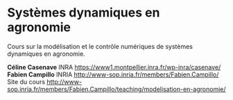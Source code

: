 # Systèmes dynamiques en  agronomie

Cours sur la modélisation et le contrôle numériques de systèmes dynamiques en agronomie.

**Céline Casenave** INRA https://www1.montpellier.inra.fr/wp-inra/casenave/
**Fabien Campillo** INRIA http://www-sop.inria.fr/members/Fabien.Campillo/
Site du cours http://www-sop.inria.fr/members/Fabien.Campillo/teaching/modelisation-en-agronomie/